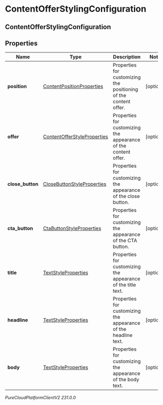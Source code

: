 # ContentOfferStylingConfiguration

## ContentOfferStylingConfiguration

## Properties

|Name | Type | Description | Notes|
|------------ | ------------- | ------------- | -------------|
| **position** | [ContentPositionProperties](ContentPositionProperties) | Properties for customizing the positioning of the content offer. | [optional] |
| **offer** | [ContentOfferStyleProperties](ContentOfferStyleProperties) | Properties for customizing the appearance of the content offer. | [optional] |
| **close_button** | [CloseButtonStyleProperties](CloseButtonStyleProperties) | Properties for customizing the appearance of the close button. | [optional] |
| **cta_button** | [CtaButtonStyleProperties](CtaButtonStyleProperties) | Properties for customizing the appearance of the CTA button. | [optional] |
| **title** | [TextStyleProperties](TextStyleProperties) | Properties for customizing the appearance of the title text. | [optional] |
| **headline** | [TextStyleProperties](TextStyleProperties) | Properties for customizing the appearance of the headline text. | [optional] |
| **body** | [TextStyleProperties](TextStyleProperties) | Properties for customizing the appearance of the body text. | [optional] |



_PureCloudPlatformClientV2 231.0.0_
